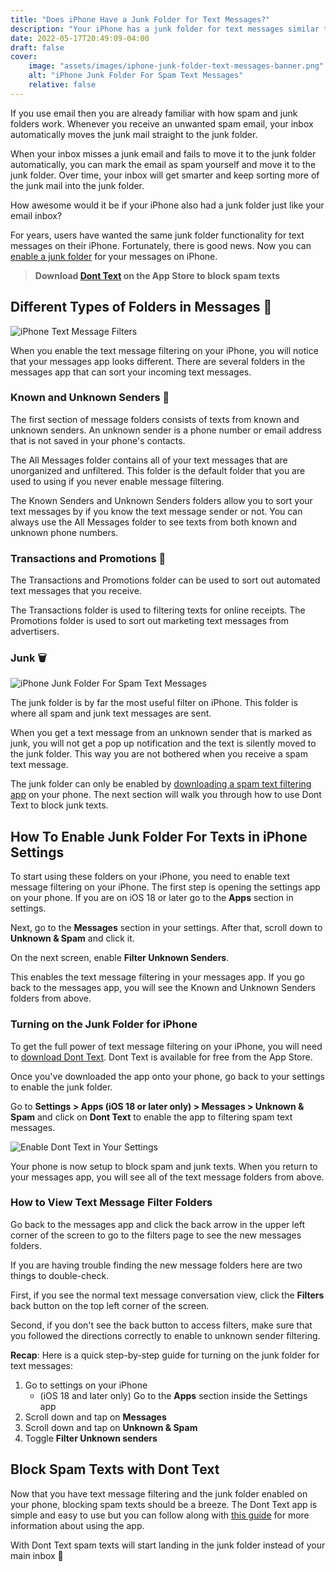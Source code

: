 ```yaml
---
title: "Does iPhone Have a Junk Folder for Text Messages?"
description: "Your iPhone has a junk folder for text messages similar to your email inbox. Turn on your text messages junk folder to block spam."
date: 2022-05-17T20:49:09-04:00
draft: false
cover:
    image: "assets/images/iphone-junk-folder-text-messages-banner.png"
    alt: "iPhone Junk Folder For Spam Text Messages"
    relative: false 
---
```


If you use email then you are already familiar with how spam and junk folders work. Whenever you receive an unwanted spam email, your inbox automatically moves the junk mail straight to the junk folder. 

When your inbox misses a junk email and fails to move it to the junk folder automatically, you can mark the email as spam yourself and move it to the junk folder. Over time, your inbox will get smarter and keep sorting more of the junk mail into the junk folder. 

How awesome would it be if your iPhone also had a junk folder just like your email inbox?

For years, users have wanted the same junk folder functionality for text messages on their iPhone. Fortunately, there is good news. Now you can [enable a junk folder](https://support.apple.com/guide/iphone/block-filter-and-report-messages-iph203ab0be4/ios) for your messages on iPhone. 

> **Download [Dont Text](https://apps.apple.com/us/app/dont-text/id1540836811) on the App Store to block spam texts**

## Different Types of Folders in Messages 📁

![iPhone Text Message Filters](/assets/images/iphone-text-message-filters.PNG#center "iPhone Text Message Filters")

When you enable the text message filtering on your iPhone, you will notice that your messages app looks different. There are several folders in the messages app that can sort your incoming text messages. 

### Known and Unknown Senders 🤨

The first section of message folders consists of texts from known and unknown senders. An unknown sender is a phone number or email address that is not saved in your phone's contacts. 

The All Messages folder contains all of your text messages that are unorganized and unfiltered. This folder is the default folder that you are used to using if you never enable message filtering.

The Known Senders and Unknown Senders folders allow you to sort your text messages by if you know the text message sender or not. You can always use the  All Messages folder to see texts from both known and unknown phone numbers. 

### Transactions and Promotions 📢

The Transactions and Promotions folder can be used to sort out automated text messages that you receive. 

The Transactions folder is used to filtering texts for online receipts. The Promotions folder is used to sort out marketing text messages from advertisers. 

### Junk 🗑

![iPhone Junk Folder For Spam Text Messages](/assets/images/iphone-junk-folder-text-messages.PNG#center "iPhone Junk Folder For Spam Text Messages")

The junk folder is by far the most useful filter on iPhone. This folder is where all spam and junk text messages are sent. 

When you get a text message from an unknown sender that is marked as junk, you will not get a pop up notification and the text is silently moved to the junk folder. This way you are not bothered when you receive a spam text message. 

The junk folder can only be enabled by [downloading a spam text filtering app](https://apps.apple.com/us/app/dont-text/id1540836811) on your phone. The next section will walk you through how to use Dont Text to block junk texts.

## How To Enable Junk Folder For Texts in iPhone Settings

To start using these folders on your iPhone, you need to enable text message filtering on your iPhone. The first step is opening the settings app on your phone. If you are on iOS 18 or later go to the **Apps** section in settings. 

Next, go to the **Messages** section in your settings. After that, scroll down to **Unknown & Spam** and click it. 

On the next screen, enable **Filter Unknown Senders**.

This enables the text message filtering in your messages app. If you go back to the messages app, you will see the Known and Unknown Senders folders from above.

### Turning on the Junk Folder for iPhone

To get the full power of text message filtering on your iPhone, you will need to [download Dont Text](https://apps.apple.com/us/app/dont-text/id1540836811). Dont Text is available for free from the App Store. 

Once you've downloaded the app onto your phone, go back to your settings to enable the junk folder.

Go to **Settings > Apps (iOS 18 or later only) > Messages > Unknown & Spam** and click on **Dont Text** to enable the app to filtering spam text messages. 

![Enable Dont Text in Your Settings](/assets/images/enable-dont-text-settings.jpeg#center "Enable Dont Text in Your Settings")

Your phone is now setup to block spam and junk texts. When you return to your messages app, you will see all of the text message folders from above.

### How to View Text Message Filter Folders

Go back to the messages app and click the back arrow in the upper left corner of the screen to go to the filters page to see the new messages folders.

If you are having trouble finding the new message folders here are two things to double-check. 

First, if you see the normal text message conversation view, click the **Filters** back button on the top left corner of the screen. 

Second, if you don't see the back button to access filters, make sure that you followed the directions correctly to enable to unknown sender filtering.

**Recap**: Here is a quick step-by-step guide for turning on the junk folder for text messages:

1. Go to settings on your iPhone
    * (iOS 18 and later only) Go to the **Apps** section inside the Settings app
2. Scroll down and tap on **Messages**
3. Scroll down and tap on **Unknown & Spam**
4. Toggle **Filter Unknown senders**

## Block Spam Texts with Dont Text

Now that you have text message filtering and the junk folder enabled on your phone, blocking spam texts should be a breeze. The Dont Text app is simple and easy to use but you can follow along with [this guide](/blog/block-spam-texts/) for more information about using the app. 

With Dont Text spam texts will start landing in the junk folder instead of your main inbox 🥳